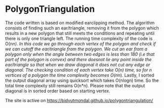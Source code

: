 # PolygonTriangulation

The code written is based on modified earclipping method.
The algorithm consists of finding such an ear/triangle, removing it from the polygon
which results in a new polygon that still meets the conditions and repeating until there is only one triangle left.
The running time complexity of the code is O(n*n).
In this code we go through each vertex of the polygon and check if we can cutoff the ear/triangle from the polygon.
We cut an ear from a polygon only when the angle between two edges is less than 180 (i.e that part of the polygon is convex)
and there doesnot lie any point inside the ear/triangle so that when we draw diagonal it does not cut any edge or diagonal.
The checking condition of each vertex take O(n) time, so for n vertices of a polygon the time complexity becomes O(n*n).
Lastly, I sorted the output diagonal array using quicksort which takes O(nlogn) time.
So the total time complexity still remains O(n*n).
Please note that the output diagonal is in sorted order based on starting vertex.

The site is active on https://bidyutmondal.github.io/polygontriangulation/
